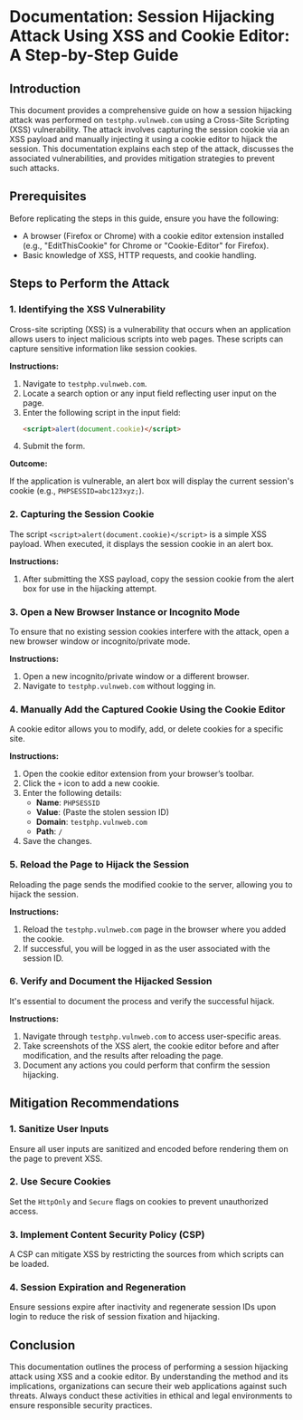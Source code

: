 # Documentation: Session Hijacking Attack Using XSS and Cookie Editor: A Step-by-Step Guide

## Introduction

This document provides a comprehensive guide on how a session hijacking attack was performed on `testphp.vulnweb.com` using a Cross-Site Scripting (XSS) vulnerability. The attack involves capturing the session cookie via an XSS payload and manually injecting it using a cookie editor to hijack the session. This documentation explains each step of the attack, discusses the associated vulnerabilities, and provides mitigation strategies to prevent such attacks.

## Prerequisites

Before replicating the steps in this guide, ensure you have the following:

- A browser (Firefox or Chrome) with a cookie editor extension installed (e.g., "EditThisCookie" for Chrome or "Cookie-Editor" for Firefox).
- Basic knowledge of XSS, HTTP requests, and cookie handling.

## Steps to Perform the Attack

### 1. Identifying the XSS Vulnerability

Cross-site scripting (XSS) is a vulnerability that occurs when an application allows users to inject malicious scripts into web pages. These scripts can capture sensitive information like session cookies.

**Instructions:**

1. Navigate to `testphp.vulnweb.com`.
2. Locate a search option or any input field reflecting user input on the page.
3. Enter the following script in the input field:
    ```HTML
    <script>alert(document.cookie)</script>
    ```
4. Submit the form.

**Outcome:**

If the application is vulnerable, an alert box will display the current session's cookie (e.g., `PHPSESSID=abc123xyz;`).

### 2. Capturing the Session Cookie

The script `<script>alert(document.cookie)</script>` is a simple XSS payload. When executed, it displays the session cookie in an alert box.

**Instructions:**

1. After submitting the XSS payload, copy the session cookie from the alert box for use in the hijacking attempt.

### 3. Open a New Browser Instance or Incognito Mode

To ensure that no existing session cookies interfere with the attack, open a new browser window or incognito/private mode.

**Instructions:**

1. Open a new incognito/private window or a different browser.
2. Navigate to `testphp.vulnweb.com` without logging in.

### 4. Manually Add the Captured Cookie Using the Cookie Editor

A cookie editor allows you to modify, add, or delete cookies for a specific site.

**Instructions:**

1. Open the cookie editor extension from your browser’s toolbar.
2. Click the `+` icon to add a new cookie.
3. Enter the following details:
    - **Name**: `PHPSESSID`
    - **Value**: (Paste the stolen session ID)
    - **Domain**: `testphp.vulnweb.com`
    - **Path**: `/`
4. Save the changes.

### 5. Reload the Page to Hijack the Session

Reloading the page sends the modified cookie to the server, allowing you to hijack the session.

**Instructions:**

1. Reload the `testphp.vulnweb.com` page in the browser where you added the cookie.
2. If successful, you will be logged in as the user associated with the session ID.

### 6. Verify and Document the Hijacked Session

It's essential to document the process and verify the successful hijack.

**Instructions:**

1. Navigate through `testphp.vulnweb.com` to access user-specific areas.
2. Take screenshots of the XSS alert, the cookie editor before and after modification, and the results after reloading the page.
3. Document any actions you could perform that confirm the session hijacking.

## Mitigation Recommendations

### 1. Sanitize User Inputs
Ensure all user inputs are sanitized and encoded before rendering them on the page to prevent XSS.

### 2. Use Secure Cookies
Set the `HttpOnly` and `Secure` flags on cookies to prevent unauthorized access.

### 3. Implement Content Security Policy (CSP)
A CSP can mitigate XSS by restricting the sources from which scripts can be loaded.

### 4. Session Expiration and Regeneration
Ensure sessions expire after inactivity and regenerate session IDs upon login to reduce the risk of session fixation and hijacking.

## Conclusion

This documentation outlines the process of performing a session hijacking attack using XSS and a cookie editor. By understanding the method and its implications, organizations can secure their web applications against such threats. Always conduct these activities in ethical and legal environments to ensure responsible security practices.

